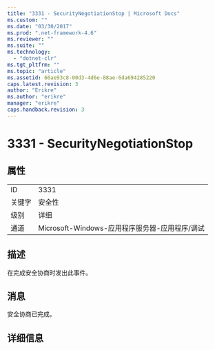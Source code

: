 ```yaml
---
title: "3331 - SecurityNegotiationStop | Microsoft Docs"
ms.custom: ""
ms.date: "03/30/2017"
ms.prod: ".net-framework-4.6"
ms.reviewer: ""
ms.suite: ""
ms.technology: 
  - "dotnet-clr"
ms.tgt_pltfrm: ""
ms.topic: "article"
ms.assetid: 66ae93c8-00d3-4d6e-88ae-6da694285220
caps.latest.revision: 3
author: "Erikre"
ms.author: "erikre"
manager: "erikre"
caps.handback.revision: 3
---
```

# 3331 - SecurityNegotiationStop
## 属性  
  
|||  
|-|-|  
|ID|3331|  
|关键字|安全性|  
|级别|详细|  
|通道|Microsoft\-Windows\-应用程序服务器\-应用程序\/调试|  
  
## 描述  
 在完成安全协商时发出此事件。  
  
## 消息  
 安全协商已完成。  
  
## 详细信息